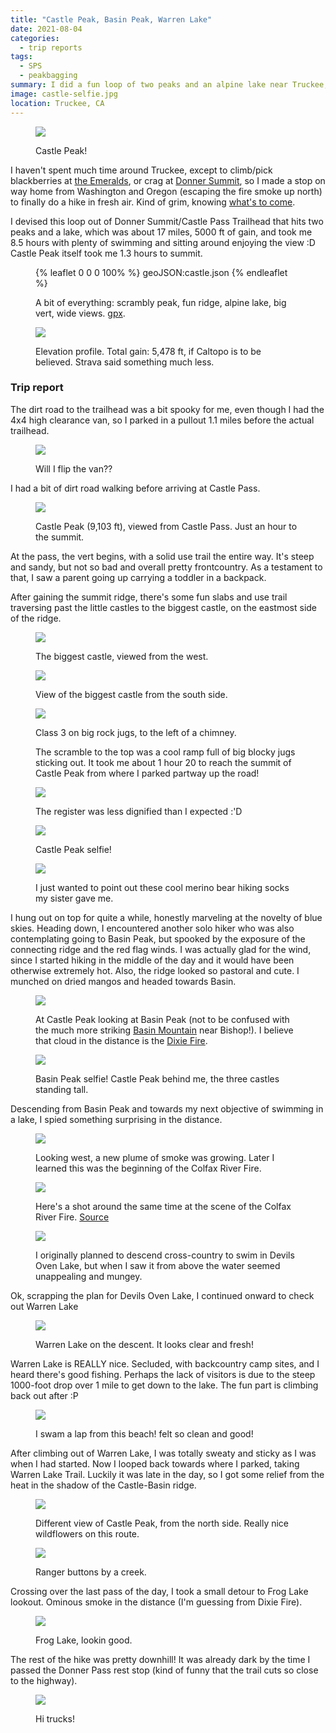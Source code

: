 ```yaml
---
title: "Castle Peak, Basin Peak, Warren Lake"
date: 2021-08-04
categories:
  - trip reports
tags:
  - SPS
  - peakbagging
summary: I did a fun loop of two peaks and an alpine lake near Truckee, in the north Tahoe area
image: castle-selfie.jpg
location: Truckee, CA
---
```


<figure>

![](castle-selfie.jpg)

<figcaption>
Castle Peak!
</figcaption>
</figure>

I haven't spent much time around Truckee, except to climb/pick blackberries at [the Emeralds](https://www.mountainproject.com/area/105733929/the-emeralds), or crag at [Donner Summit](https://www.mountainproject.com/area/105733935/donner-summit), so I made a stop on way home from Washington and Oregon (escaping the fire smoke up north) to finally do a hike in fresh air. Kind of grim, knowing [what's to come](https://en.wikipedia.org/wiki/Caldor_Fire).

I devised this loop out of Donner Summit/Castle Pass Trailhead that hits two peaks and a lake, which was about 17 miles, 5000 ft of gain, and took me 8.5 hours with plenty of swimming and sitting around enjoying the view :D Castle Peak itself took me 1.3 hours to summit.

<figure>

{% leaflet 0 0 0 100% %}
geoJSON:castle.json
{% endleaflet %}

<figcaption>

A bit of everything: scrambly peak, fun ridge, alpine lake, big vert, wide views. [gpx](castle.gpx).

</figcaption>
</figure>

<figure>

![](vert.jpg)

<figcaption>
Elevation profile. Total gain: 5,478 ft, if Caltopo is to be believed. Strava said something much less.
</figcaption>
</figure>

### Trip report

The dirt road to the trailhead was a bit spooky for me, even though I had the 4x4 high clearance van, so I parked in a pullout 1.1 miles before the actual trailhead.

<div class="photo-small">
<figure>

![](road-holes.jpg)

<figcaption>
Will I flip the van??
</figcaption>
</figure>
</div>

I had a bit of dirt road walking before arriving at Castle Pass.

<figure>

![](castle-sw.jpg)

<figcaption>
Castle Peak (9,103 ft), viewed from Castle Pass. Just an hour to the summit.
</figcaption>
</figure>

At the pass, the vert begins, with a solid use trail the entire way. It's steep and sandy, but not so bad and overall pretty frontcountry. As a testament to that, I saw a parent going up carrying a toddler in a backpack.

After gaining the summit ridge, there's some fun slabs and use trail traversing past the little castles to the biggest castle, on the eastmost side of the ridge.

<figure>

![](summit-w.jpg)

<figcaption>
The biggest castle, viewed from the west.
</figcaption>
</figure>

<figure>

![](summit-s.jpg)

<figcaption>
View of the biggest castle from the south side.
</figcaption>
</figure>

<figure>

![](topo.jpg)

<figcaption>
Class 3 on big rock jugs, to the left of a chimney.
</figcaption>
</figure>

<figure>

The scramble to the top was a cool ramp full of big blocky jugs sticking out. It took me about 1 hour 20 to reach the summit of Castle Peak from where I parked partway up the road!

![](register.jpg)

<figcaption>
The register was less dignified than I expected :'D
</figcaption>
</figure>

<figure>

![](castle-selfie.jpg)

<figcaption>
Castle Peak selfie!
</figcaption>
</figure>

<figure>

![](sock.jpg)

<figcaption>
I just wanted to point out these cool merino bear hiking socks my sister gave me.
</figcaption>
</figure>

I hung out on top for quite a while, honestly marveling at the novelty of blue skies. Heading down, I encountered another solo hiker who was also contemplating going to Basin Peak, but spooked by the exposure of the connecting ridge and the red flag winds. I was actually glad for the wind, since I started hiking in the middle of the day and it would have been otherwise extremely hot. Also, the ridge looked so pastoral and cute. I munched on dried mangos and headed towards Basin.

<figure>

![](ridge.jpg)

<figcaption>

At Castle Peak looking at Basin Peak (not to be confused with the much more striking [Basin Mountain](/basin-mountain) near Bishop!). I believe that cloud in the distance is the [Dixie Fire](https://en.wikipedia.org/wiki/Dixie_Fire).

</figcaption>
</figure>

<figure>

![](basin-selfie.jpg)

<figcaption>
Basin Peak selfie! Castle Peak behind me, the three castles standing tall.
</figcaption>
</figure>

Descending from Basin Peak and towards my next objective of swimming in a lake, I spied something surprising in the distance.

<figure>

![](colfax-fire.jpg)

<figcaption>
Looking west, a new plume of smoke was growing. Later I learned this was the beginning of the Colfax River Fire.
</figcaption>
</figure>

<figure>

![](colfax-pge.jpg)

<figcaption>

Here's a shot around the same time at the scene of the Colfax River Fire. [Source](https://yubanet.com/containedlocal16/rivercolfax)

</figcaption>
</figure>

<figure>

![](devils-oven.jpg)

<figcaption>
I originally planned to descend cross-country to swim in Devils Oven Lake, but when I saw it from above the water seemed unappealing and mungey.
</figcaption>
</figure>

Ok, scrapping the plan for Devils Oven Lake, I continued onward to check out Warren Lake

<figure>

![](warren.jpg)

<figcaption>
Warren Lake on the descent. It looks clear and fresh!
</figcaption>
</figure>

Warren Lake is REALLY nice. Secluded, with backcountry camp sites, and I heard there's good fishing. Perhaps the lack of visitors is due to the steep 1000-foot drop over 1 mile to get down to the lake. The fun part is climbing back out after :P

<figure>

![](warren-2.jpg)

<figcaption>
I swam a lap from this beach! felt so clean and good!
</figcaption>
</figure>

After climbing out of Warren Lake, I was totally sweaty and sticky as I was when I had started. Now I looped back towards where I parked, taking Warren Lake Trail. Luckily it was late in the day, so I got some relief from the heat in the shadow of the Castle-Basin ridge.

<figure>

![](castle-n.jpg)

<figcaption>
Different view of Castle Peak, from the north side. Really nice wildflowers on this route.
</figcaption>
</figure>

<figure>

![](ranger-button.jpg)

<figcaption>
Ranger buttons by a creek.
</figcaption>
</figure>

Crossing over the last pass of the day, I took a small detour to Frog Lake lookout. Ominous smoke in the distance (I'm guessing from Dixie Fire).

<figure>

![](frog-lake.jpg)

<figcaption>
Frog Lake, lookin good.
</figcaption>
</figure>

The rest of the hike was pretty downhill! It was already dark by the time I passed the Donner Pass rest stop (kind of funny that the trail cuts so close to the highway).

<figure>

![](caltrans.jpg)

<figcaption>
Hi trucks!
</figcaption>
</figure>
